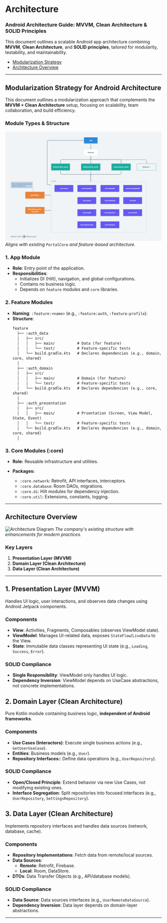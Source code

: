 # Architecture

### Android Architecture Guide: MVVM, Clean Architecture & SOLID Principles

This document outlines a scalable Android app architecture combining **MVVM**, **Clean Architecture**, and **SOLID principles**, tailored for modularity, testability, and maintainability.

- [Modularization Strategy](#modularization-strategy-for-android-architecture)
- [Architecture Overview](#architecture-overview)

---

## Modularization Strategy for Android Architecture

This document outlines a modularization approach that complements the **MVVM + Clean Architecture** setup, focusing on scalability, team collaboration, and build efficiency.

### **Module Types & Structure**
![Modular Diagram](..%2Fassets%2Fmodularization_strategy.png)
*Aligns with existing `PortalCore` and feature-based architecture.*

### **1. App Module**
- **Role**: Entry point of the application.
- **Responsibilities**:
    - Initializes DI (Hilt), navigation, and global configurations.
    - Contains no business logic.
    - Depends on `feature` modules and `core` libraries.

### **2. Feature Modules**
- **Naming**: `:feature:<name>` (e.g., `:feature:auth`, `:feature:profile`).
- **Structure**:
  ```plaintext
  feature
    ├── :auth_data
    │   ├── src/
    │   │   ├── main/          # Data (for feature)
    │   │   └── test/          # Feature-specific tests
    │   └── build.gradle.kts   # Declares dependencies (e.g., domain, core, shared)
    │
    ├── :auth_domain
    │   ├── src/
    │   │   ├── main/          # Domain (for feature)
    │   │   └── test/          # Feature-specific tests
    │   └── build.gradle.kts   # Declares dependencies (e.g., core, shared)
    │
    ├── :auth_presentation
    │   ├── src/
    │   │   ├── main/          # Prsentation (Screen, View Model, State, Event)
    │   │   └── test/          # Feature-specific tests
    │   └── build.gradle.kts   # Declares dependencies (e.g., domain, core, shared)
    │

### **3. Core Modules (:core)**
- **Role:** Reusable infrastructure and utilities.

- **Packages:**
  * `:core.network`: Retrofit, API interfaces, interceptors.
  * `:core.database`: Room DAOs, migrations.
  * `:core.di`: Hilt modules for dependency injection.
  * `:core.util`: Extensions, constants, logging.
---

## **Architecture Overview**
![Architecture Diagram](..%2Fassets%2Farchitecture.png)
*The company's existing structure with enhancements for modern practices.*

### **Key Layers**
1. **Presentation Layer (MVVM)**
2. **Domain Layer (Clean Architecture)**
3. **Data Layer (Clean Architecture)**

---

## **1. Presentation Layer (MVVM)**
Handles UI logic, user interactions, and observes data changes using Android Jetpack components.

### **Components**
- **View**: Activities, Fragments, Composables (observes ViewModel state).
- **ViewModel**: Manages UI-related data, exposes `StateFlow`/`LiveData` to the View.
- **State**: Immutable data classes representing UI state (e.g., `Loading`, `Success`, `Error`).

### **SOLID Compliance**
- **Single Responsibility**: ViewModel only handles UI logic.
- **Dependency Inversion**: ViewModel depends on UseCase abstractions, not concrete implementations.

## **2. Domain Layer (Clean Architecture)**
Pure Kotlin module containing business logic, **independent of Android frameworks**.

### **Components**
- **Use Cases (Interactors)**: Execute single business actions (e.g., `GetUserUseCase`).
- **Entities**:  Business models (e.g., `User`).
- **Repository Interfaces:**: Define data operations (e.g., `UserRepository`).

### **SOLID Compliance**
- **Open/Closed Principle**: Extend behavior via new Use Cases, not modifying existing ones.
- **Interface Segregation**: Split repositories into focused interfaces (e.g., `UserRepository`, `SettingsRepository`).

## **3. Data Layer (Clean Architecture)**
Implements repository interfaces and handles data sources (network, database, cache).

### **Components**
- **Repository Implementations**: Fetch data from remote/local sources.
- **Data Sources**:
  - **Remote**: Retrofit, Firebase.
  - **Local**: Room, DataStore.
- **DTOs**: Data Transfer Objects (e.g., API/database models).

### **SOLID Compliance**
- **Data Source**: Data sources interfaces (e.g., `UserRemoteDataSource`).
- **Dependency Inversion**: Data layer depends on domain-layer abstractions.

---